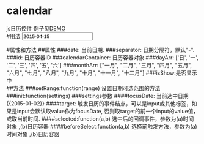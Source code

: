 # calendar
js日历控件
例子见[DEMO](http://tianxiangbing.github.io/calendar)  
#用法
		<input type="text" id="calendar" value="2015-04-15"/>
		<script src="../src/jquery-1.9.1.min.js"></script>
		<script src="../src/calendar.js"></script>
		<script>
		var calendar = new Calendar();
		calendar.init({target :$('#calendar')});
		</script>

#属性和方法
##属性
###date:
		当前日期.
###separator:
		日期分隔符，默认"-".
###id:
		日历容器ID
###calendarContainer:
		日历容器对象
###dayArr:
		['日', '一', '二', '三', '四', '五', '六']
###monthArr:
		["一月", "二月", "三月", "四月", "五月", "六月", "七月", "八月", "九月", "十月", "十一月", "十二月"]
###isShow:是否显示中		
##方法
###setRange:function(range)
	设置日期可选范围的方法
###init:function(settings)
###settings参数
####focusDate:
		当前选中日期{{2015-01-02}}
####target:
		触发日历的事件结点，可以是input或其他标签，如果是input会默认取value作为focusDate,
		否则取target的前一个input的value值，或取当前时间.
####selected:function(a,b)
		选中后的回调事件，参数为(a)时间对象 ,(b)日历容器
####beforeSelect:function(a,b)
		选择前触发方法，参数为(a)时间对象 ,(b)日历容器
